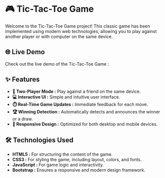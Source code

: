 # 🎮 Tic-Tac-Toe Game

Welcome to the Tic-Tac-Toe Game project! This classic game has been implemented using modern web technologies, allowing you to play against another player or with computer on the same device.

## 🌐 Live Demo

Check out the live demo of the Tic-Tac-Toe Game : 

## ✨ Features

- **👥 Two-Player Mode :** Play against a friend on the same device.
- **💻 Interactive UI :** Simple and intuitive user interface.
- **⏱️ Real-Time Game Updates :** Immediate feedback for each move.
- **🏆 Winning Detection :** Automatically detects and announces the winner or a draw.
- **📱 Responsive Design :** Optimized for both desktop and mobile devices.

## 🛠️ Technologies Used

- **HTML5 :** For structuring the content of the game.
- **CSS3 :** For styling the game, including layout, colors, and fonts.
- **JavaScript :** For game logic and interactivity.
- **Bootstrap :** Ensures a responsive and modern design framework.

